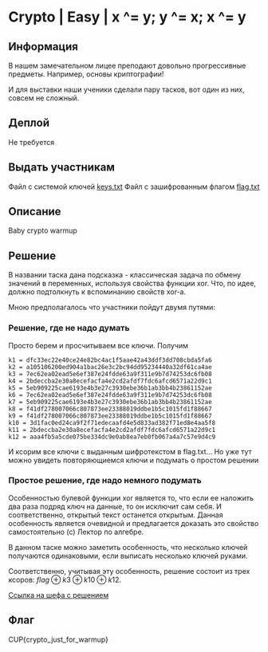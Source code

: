 # Crypto | Easy | x ^= y; y ^= x; x ^= y

## Информация

В нашем замечательном лицее преподают довольно прогрессивные предметы. Например, основы криптографии!

И для выставки наши ученики сделали пару тасков, вот один из них, совсем не сложный.

## Деплой

Не требуется

## Выдать участникам

Файл с системой ключей [keys.txt](files/keys.txt)
Файл с зашифрованным флагом [flag.txt](files/flag.txt)

## Описание

Baby crypto warmup

## Решение

В названии таска дана подсказка - классическая задача по обмену значений в переменных, используя свойства функции xor. Что, по идее, должно подтолкнуть к вспоминанию свойств xor-а.

Мною предполагалось что участники пойдут двумя путями:

### Решение, где не надо думать

Просто берем и просчитываем все ключи. Получим

```
k1 = dfc33ec22e40ce24e82bc4ac1f5aae42a43ddf3dd708cbda5fa6
k2 = a105106200ed904a1bac26e3c2bc94dd95234440a32df61ca4ae
k3 = 7ec62ea02ead5e6ef387e24fdde63a9f311e9b7d74253dc6fb08
k4 = 2bdeccba2e30a8ecefacfa4e2cd2afdf7fdc6afcd6571a22d9c1
k5 = 5eb909225cae6193e4b3e27c3930ebe36b1ab3bb4b23861152ae
k6 = 7ec62ea02ead5e6ef387e24fdde63a9f311e9b7d74253dc6fb08
k7 = 5eb909225cae6193e4b3e27c3930ebe36b1ab3bb4b23861152ae
k8 = f41df278007066c807873ee23388019ddbe1b5c1015fd1f88667
k9 = f41df278007066c807873ee23388019ddbe1b5c1015fd1f88667
k10 = 3d1fac0ed24ca9f2f71edecaafd4e5d833ad382f71ed8e4aa5f8
k11 = 2bdeccba2e30a8ecefacfa4e2cd2afdf7fdc6afcd6571a22d9c1
k12 = aaa4fb5a5cde075be334dc9e0ab8ea7eb0fb067a4a7c57e9d4c9
```
И ксорим все ключи с выданным шифротекстом в flag.txt... Но уже тут можно увидеть повторяющиемся ключи и подумать о простом решении

### Простое решение, где надо немного подумать

Особенностью булевой функции xor является то, что если ее наложить два раза подряд ключ на данные, то он исключит сам себя. И соответственно, открытый текст останется открытым. Данная особенность является очевидной и предлагается доказать это свойство самостоятельно (с) Лектор по алгебре.

В данном таске можно заметить особенность, что несколько ключей получаются одинаковыми, если выписать несколько ключей руками. 

Соответственно, учитывая эту особенность, решение состоит из трех ксоров: $flag \oplus k3 \oplus k10 \oplus k12$.

[Ссылка на шефа с решением](https://gchq.github.io/CyberChef/#recipe=From_Hex('Auto')XOR(%7B'option':'Hex','string':'7ec62ea02ead5e6ef387e24fdde63a9f311e9b7d74253dc6fb08'%7D,'Standard',false)XOR(%7B'option':'Hex','string':'3d1fac0ed24ca9f2f71edecaafd4e5d833ad382f71ed8e4aa5f8'%7D,'Standard',false)XOR(%7B'option':'Hex','string':'aaa4fb5a5cde075be334dc9e0ab8ea7eb0fb067a4a7c57e9d4c9'%7D,'Standard',false)To_Hex('None',0)From_Hex('None')&input=YWEyODI5OGZjMzRkODliNzkzYzJiZjcxMGRmOTQxNjZkNDI3ZDc3NzM4ZDU5NjA4ZmY0OTk0)

## Флаг

CUP{crypto_just_for_warmup}